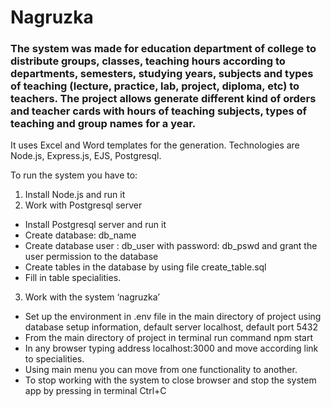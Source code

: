 # Nagruzka
### The system was made for education department of college to distribute groups, classes, teaching hours according to departments, semesters, studying years, subjects and types of teaching (lecture, practice, lab, project, diploma, etc) to teachers. The project allows generate different kind of orders and teacher cards with hours of teaching subjects, types of teaching and group names for a year.
It uses Excel and Word templates for the generation. 
Technologies are Node.js, Express.js, EJS, Postgresql.

To run the system you have to:
1. Install Node.js and run it
2. Work with Postgresql server
- Install Postgresql server and run it
- Create database: db_name
- Create database user : db_user with password: db_pswd
	and grant the user permission to the database
- Create tables in the database by using file create_table.sql
- Fill in table specialities.
3. Work with the system ‘nagruzka’
- Set up the environment in .env file in the main directory of project using
database setup information, default server localhost, default port 5432 
- From the main directory of project in terminal run command
npm start
- In any browser typing address localhost:3000
 and move according link to specialities.
- Using main menu you can move from one functionality to another.
- To stop working with the system to close browser and stop the system app by pressing in terminal Ctrl+C

